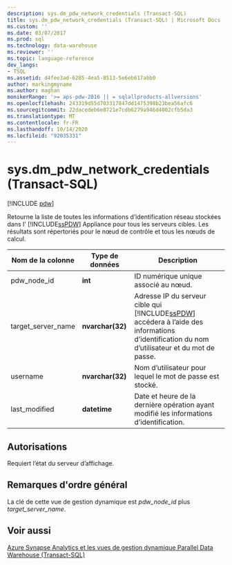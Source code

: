 ```yaml
---
description: sys.dm_pdw_network_credentials (Transact-SQL)
title: sys.dm_pdw_network_credentials (Transact-SQL) | Microsoft Docs
ms.custom: ''
ms.date: 03/07/2017
ms.prod: sql
ms.technology: data-warehouse
ms.reviewer: ''
ms.topic: language-reference
dev_langs:
- TSQL
ms.assetid: d4fee3ad-6285-4ea5-8513-5e6eb617abb0
author: markingmyname
ms.author: maghan
monikerRange: '>= aps-pdw-2016 || = sqlallproducts-allversions'
ms.openlocfilehash: 243319d55d703317847dd1475398b23bea56afc6
ms.sourcegitcommit: 22dacedeb6e8721e7cdb6279a946d4002cfb5da3
ms.translationtype: MT
ms.contentlocale: fr-FR
ms.lasthandoff: 10/14/2020
ms.locfileid: "92035331"
---
```

# <a name="sysdm_pdw_network_credentials-transact-sql"></a>sys.dm_pdw_network_credentials (Transact-SQL)
[!INCLUDE [pdw](../../includes/applies-to-version/pdw.md)]

  Retourne la liste de toutes les informations d’identification réseau stockées dans l' [!INCLUDE[ssPDW](../../includes/sspdw-md.md)] Appliance pour tous les serveurs cibles. Les résultats sont répertoriés pour le nœud de contrôle et tous les nœuds de calcul.  
  
|Nom de la colonne|Type de données|Description|  
|-----------------|---------------|-----------------|  
|pdw_node_id|**int**|ID numérique unique associé au nœud.|  
|target_server_name|**nvarchar(32)**|Adresse IP du serveur cible qui [!INCLUDE[ssPDW](../../includes/sspdw-md.md)] accédera à l’aide des informations d’identification du nom d’utilisateur et du mot de passe.|  
|username|**nvarchar(32)**|Nom d’utilisateur pour lequel le mot de passe est stocké.|  
|last_modified|**datetime**|Date et heure de la dernière opération ayant modifié les informations d’identification.|  
  
## <a name="permissions"></a>Autorisations  
 Requiert l’état du serveur d’affichage.  
  
## <a name="general-remarks"></a>Remarques d'ordre général  
 La clé de cette vue de gestion dynamique est *pdw_node_id* plus *target_server_name*.  
  
## <a name="see-also"></a>Voir aussi  
 [Azure Synapse Analytics et les vues de gestion dynamique Parallel Data Warehouse &#40;Transact-SQL&#41;](../../relational-databases/system-dynamic-management-views/sql-and-parallel-data-warehouse-dynamic-management-views.md)  
  
  
